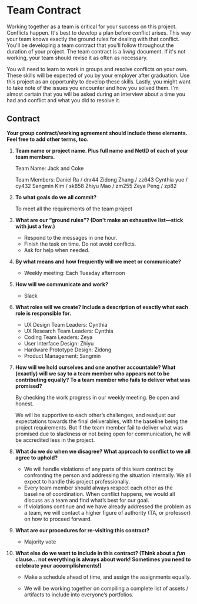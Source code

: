 # Team Contract

Working together as a team is critical for your success on this project. Conflicts happen. It's best to develop a plan before conflict arises. This way your team knows exactly the ground rules for dealing with that conflict. You'll be developing a team contract that you'll follow throughout the duration of your project. The team contract is a *living* document. If it's not working, your team should revise it as often as necessary.

You will need to learn to work in groups and resolve conflicts on your own. These skills will be expected of you by your employer after graduation. Use this project as an opportunity to develop these skills. Lastly, you might want to take note of the issues you encounter and how you solved them. I'm almost certain that you will be asked during an interview about a time you had and conflict and what you did to resolve it.

## Contract

**Your group contract/working agreement should include these elements. Feel free to add other terms, too.**

1. **Team name or project name. Plus full name and NetID of each of your team members.**
    
    Team Name: 
       Jack and Coke
    
    Team Members:
       Daniel Ra / dnr44
       Zidong Zhang / zz643
       Cynthia yue /  cy432 
       Sangmin Kim / sk858
       Zhiyu Mao /  zm255
       Zeya Peng / zp82


2. **To what goals do we all commit?**

    To meet all the requirements of the team project


3. **What are our “ground rules”? (Don't make an exhaustive list—stick with just a few.)**

    - Respond to the messages in one hour.
    - Finish the task on time. Do not avoid conflicts.	
    - Ask for help when needed. 


4. **By what means and how frequently will we meet or communicate?**

    - Weekly meeting: Each Tuesday afternoon


5. **How will we communicate and work?**

    - Slack


6. **What roles will we create? Include a description of exactly what each role is responsible for.**
    - UX Design Team Leaders: Cynthia 
    - UX Research Team Leaders: Cynthia
    - Coding Team Leaders: Zeya
    - User Interface Design: Zhiyu
    - Hardware Prototype Design: Zidong
    - Product Management: Sangmin


7. **How will we hold ourselves and one another accountable? What (exactly) will we say to a team member who appears not to be contributing equally? To a team member who fails to deliver what was promised?**

    By checking the work progress in our weekly meeting. Be open and honest.

    We will be supportive to each other’s challenges, and readjust our expectations towards the final deliverables, with the baseline being the project requirements. But if the team member fail to deliver what was promised due to slackness or not being open for communication, he will be accredited less in the project.


8. **What do we do when we disagree? What approach to conflict to we all agree to uphold?**

    - We will handle violations of any parts of this team contract by confronting the person and addressing the situation internally. We all expect to handle this project professionally.  
    - Every team member should always respect each other as the baseline of coordination. When conflict happens, we would all discuss as a team and find what’s best for our goal. 
    - If violations continue and we have already addressed the problem as a team, we will contact a higher figure of authority (TA, or professor) on how to proceed forward. 


9. **What are our procedures for re-visiting this contract?**

      - Majority vote


10. **What else do we want to include in this contract? (Think about a *fun* clause... not everything is always about work! Sometimes you need to celebrate your accomplishments!)**

       - Make a schedule ahead of time, and assign the assignments equally.

       - We will be working together on compiling a complete list of assets / artifacts to include into everyone’s portfolios. 


